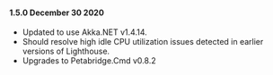 #### 1.5.0 December 30 2020 ####
* Updated to use Akka.NET v1.4.14.
* Should resolve high idle CPU utilization issues detected in earlier versions of Lighthouse.
* Upgrades to Petabridge.Cmd v0.8.2
